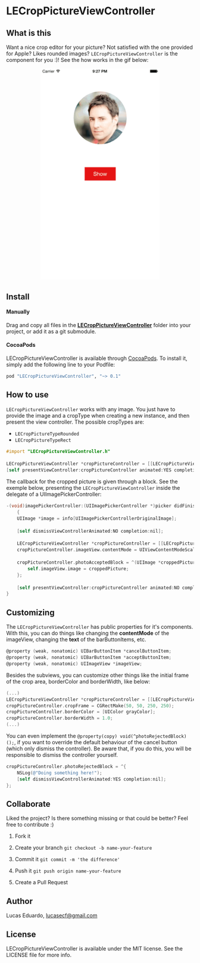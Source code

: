 LECropPictureViewController
===========

## What is this

Want a nice crop editor for your picture? Not satisfied with the one provided for Apple? Likes rounded images?
`LECropPictureViewController` is the component for you :)! See the how works in the gif below:

<p align="center">
<img src="Images/gif1.gif" alt="GIF 1" width="320px" />
</p>

## Install

#### Manually

Drag and copy all files in the [__LECropPictureViewController__](Pod/Classes) folder into your project, or add it as a git submodule.

#### CocoaPods

LECropPictureViewController is available through [CocoaPods](http://cocoapods.org). To install
it, simply add the following line to your Podfile:

```ruby
pod "LECropPictureViewController", "~> 0.1"
```

## How to use

`LECropPictureViewController` works with any image. You just have to provide the image and a cropType when creating a new instance, and then present the view controller. The possible cropTypes are:

* `LECropPictureTypeRounded` 
* `LECropPictureTypeRect`

```objective-c
#import "LECropPictureViewController.h"

LECropPictureViewController *cropPictureController = [[LECropPictureViewController alloc] initWithImage:image andCropPictureType:LECropPictureTypeRounded];
[self presentViewController:cropPictureController animated:YES completion:nil];
```

The callback for the cropped picture is given through a block. See the exemple below, presenting the `LECropPictureViewController` inside the delegate of a UIImagePickerController:


```objective-c
-(void)imagePickerController:(UIImagePickerController *)picker didFinishPickingMediaWithInfo:(NSDictionary *)info
    {
    UIImage *image = info[UIImagePickerControllerOriginalImage];

    [self dismissViewControllerAnimated:NO completion:nil];

    LECropPictureViewController *cropPictureController = [[LECropPictureViewController alloc] initWithImage:image andCropPictureType:LECropPictureTypeRounded];
    cropPictureController.imageView.contentMode = UIViewContentModeScaleAspectFit;

    cropPictureController.photoAcceptedBlock = ^(UIImage *croppedPicture){
        self.imageView.image = croppedPicture;
    };

    [self presentViewController:cropPictureController animated:NO completion:nil];
}
```

## Customizing

The `LECropPictureViewController` has public properties for it's components. With this, you can do things like changing the **contentMode** of the imageView, changing the **text** of the barButtonItems, etc.

```objective-c
@property (weak, nonatomic) UIBarButtonItem *cancelButtonItem;
@property (weak, nonatomic) UIBarButtonItem *acceptButtonItem;
@property (weak, nonatomic) UIImageView *imageView;
```


Besides the subviews, you can customize other things like the initial frame of the crop area, borderColor and borderWidth, like below:

```objective-c
(...)
LECropPictureViewController *cropPictureController = [[LECropPictureViewController alloc] initWithImage:image andCropPictureType:LECropPictureTypeRounded];
cropPictureController.cropFrame = CGRectMake(50, 50, 250, 250);
cropPictureController.borderColor = [UIColor grayColor];
cropPictureController.borderWidth = 1.0;
(...)
```

You can even implement the ```@property(copy) void(^photoRejectedBlock)();```, if you want to override the default behaviour of the cancel button (which only dismiss the controller). Be aware that, if you do this, you will be responsible to dismiss the controller yourself.

```objective-c
cropPictureController.photoRejectedBlock = ^{
    NSLog(@"Doing something here!");
    [self dismissViewControllerAnimated:YES completion:nil];
};
```



## Collaborate
Liked the project? Is there something missing or that could be better? Feel free to contribute :)

1. Fork it

2. Create your branch
``` git checkout -b name-your-feature ```

3. Commit it
``` git commit -m 'the difference' ```

4. Push it
``` git push origin name-your-feature ```

5. Create a Pull Request


## Author

Lucas Eduardo, lucasecf@gmail.com

## License

LECropPictureViewController is available under the MIT license. See the LICENSE file for more info.

